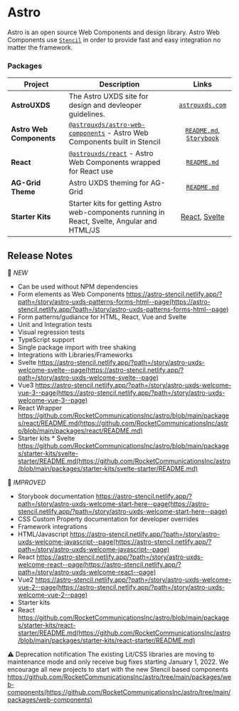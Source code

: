 # Astro

Astro is an open source Web Components and design library.
Astro Web Components use [`Stencil`](https://stenciljs.com) in order to provide fast and easy integration no matter the framework.

### Packages

| Project                  | Description                                                                                                                                |                                                      Links                                                       |
| ------------------------ | ------------------------------------------------------------------------------------------------------------------------------------------ | :--------------------------------------------------------------------------------------------------------------: |
| **AstroUXDS**            | The Astro UXDS site for design and devleoper guidelines.                                                                                   |                                     [`astrouxds.com`](https://astrouxds.com)                                     |
| **Astro Web Components** | [`@astrouxds/astro-web-components`](https://www.npmjs.com/package/@astrouxds/astro-web-components) - Astro Web Components built in Stencil |       [`README.md`](packages/web-components/README.md), [`Storybook`](https://astro-stencil.netlify.app/)        |
| **React**                | [`@astrouxds/react`](https://www.npmjs.com/package/@astrouxds/react) - Astro Web Components wrapped for React use                          |                                     [`README.md`](packages/react/README.md)                                      |
| **AG-Grid Theme**        | Astro UXDS theming for AG-Grid                                                                                                             |                                 [`README.md`](packages/ag-grid-theme/README.md)                                  |
| **Starter Kits**         | Starter kits for getting Astro web-components running in React, Svelte, Angular and HTML/JS                                                | [React](packages/starter-kits/react-starter/README.md), [Svelte](packages/starter-kits/svelte-starter/README.md) |

## Release Notes

:tada: _NEW_

- Can be used without NPM dependencies
- Form elements as Web Components https://astro-stencil.netlify.app/?path=/story/astro-uxds-patterns-forms-html--page(https://astro-stencil.netlify.app/?path=/story/astro-uxds-patterns-forms-html--page)
- Form patterns/gudiance for HTML, React, Vue and Svelte
- Unit and Integration tests
- Visual regression tests
- TypeScript support
- Single package import with tree shaking
- Integrations with Libraries/Frameworks
- Svelte https://astro-stencil.netlify.app/?path=/story/astro-uxds-welcome-svelte--page(https://astro-stencil.netlify.app/?path=/story/astro-uxds-welcome-svelte--page)
- Vue3 https://astro-stencil.netlify.app/?path=/story/astro-uxds-welcome-vue-3--page(https://astro-stencil.netlify.app/?path=/story/astro-uxds-welcome-vue-3--page)
- React Wrapper https://github.com/RocketCommunicationsInc/astro/blob/main/packages/react/README.md(https://github.com/RocketCommunicationsInc/astro/blob/main/packages/react/README.md)
- Starter kits \* Svelte https://github.com/RocketCommunicationsInc/astro/blob/main/packages/starter-kits/svelte-starter/README.md(https://github.com/RocketCommunicationsInc/astro/blob/main/packages/starter-kits/svelte-starter/README.md)

:pencil: _IMPROVED_

- Storybook documentation https://astro-stencil.netlify.app/?path=/story/astro-uxds-welcome-start-here--page(https://astro-stencil.netlify.app/?path=/story/astro-uxds-welcome-start-here--page)
- CSS Custom Property documentation for developer overrides
- Framework integrations
- HTML/Javascript https://astro-stencil.netlify.app/?path=/story/astro-uxds-welcome-javascript--page(https://astro-stencil.netlify.app/?path=/story/astro-uxds-welcome-javascript--page)
- React https://astro-stencil.netlify.app/?path=/story/astro-uxds-welcome-react--page(https://astro-stencil.netlify.app/?path=/story/astro-uxds-welcome-react--page)
- Vue2 https://astro-stencil.netlify.app/?path=/story/astro-uxds-welcome-vue-2--page(https://astro-stencil.netlify.app/?path=/story/astro-uxds-welcome-vue-2--page)
- Starter kits
- React https://github.com/RocketCommunicationsInc/astro/blob/main/packages/starter-kits/react-starter/README.md(https://github.com/RocketCommunicationsInc/astro/blob/main/packages/starter-kits/react-starter/README.md)
  ​

:warning: Deprecation notification
The existing Lit/CSS libraries are moving to maintenance mode and only receive bug fixes starting January 1, 2022. We encourage all new projects to start with the new Stencil based components https://github.com/RocketCommunicationsInc/astro/tree/main/packages/web-components(https://github.com/RocketCommunicationsInc/astro/tree/main/packages/web-components)
